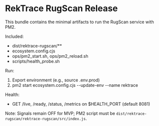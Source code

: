 # RekTrace RugScan Release

This bundle contains the minimal artifacts to run the RugScan service with PM2.

Included:
- dist/rektrace-rugscan/**
- ecosystem.config.cjs
- ops/pm2_start.sh, ops/pm2_reload.sh
- scripts/health_probe.sh

Run:
1) Export environment (e.g., source .env.prod)
2) pm2 start ecosystem.config.cjs --update-env --name rektrace

Health:
- GET /live, /ready, /status, /metrics on $HEALTH_PORT (default 8081)

Note: Signals remain OFF for MVP; PM2 script must be `dist/rektrace-rugscan/rektrace-rugscan/src/index.js`.


